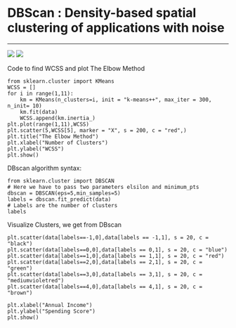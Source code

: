 # DBScan : Density-based spatial clustering of applications with noise
-------------------------
![](https://i.imgur.com/VKxRV83.jpg)
![](https://miro.medium.com/max/1339/0*xu3GYMsWu9QiKNOo.png)

Code to find WCSS and plot The Elbow Method
```
from sklearn.cluster import KMeans
WCSS = []
for i in range(1,11):
    km = KMeans(n_clusters=i, init = "k-means++", max_iter = 300, n_init= 10)
    km.fit(data)
    WCSS.append(km.inertia_)
plt.plot(range(1,11),WCSS)
plt.scatter(5,WCSS[5], marker = "X", s = 200, c = "red",)
plt.title("The Elbow Method")
plt.xlabel("Number of Clusters")
plt.ylabel("WCSS")
plt.show()
```

DBscan algorithm syntax:
```
from sklearn.cluster import DBSCAN
# Here we have to pass two parameters elsilon and minimum_pts
dbscan = DBSCAN(eps=5,min_samples=5)
labels = dbscan.fit_predict(data)
# Labels are the number of clusters
labels
```

Visualize Clusters, we get from DBscan
```
plt.scatter(data[labels==-1,0],data[labels == -1,1], s = 20, c = "black")
plt.scatter(data[labels==0,0],data[labels == 0,1], s = 20, c = "blue")
plt.scatter(data[labels==1,0],data[labels == 1,1], s = 20, c = "red")
plt.scatter(data[labels==2,0],data[labels == 2,1], s = 20, c = "green")
plt.scatter(data[labels==3,0],data[labels == 3,1], s = 20, c = "mediumvioletred")
plt.scatter(data[labels==4,0],data[labels == 4,1], s = 20, c = "brown")

plt.xlabel("Annual Income")
plt.ylabel("Spending Score")
plt.show()
```
